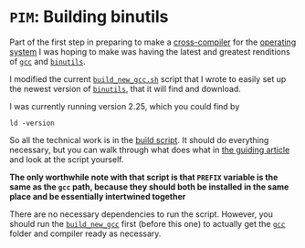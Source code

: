 `PIM`: Building binutils
================

Part of the first step in preparing to make a [cross-compiler] for the [operating system] I was hoping to make was having the latest and greatest renditions of [`gcc`][gcc] and [`binutils`][binutils].

I modified the current [`build_new_gcc.sh`](../build_new_gcc/) script that I wrote to easily set up the newest version of [`binutils`][binutils], that it will find and download.

I was currently running version 2.25, which you could find by 

```
ld -version
```

So all the technical work is in the [build script](build_new_binutils.sh). It should do everything necessary, but you can walk through what does what in [the guiding article](http://wiki.osdev.org/Building_GCC) and look at the script yourself.

__The only worthwhile note with that script is that `PREFIX` variable is the same as the `gcc` path, because they should both be installed in the same place and be essentially intertwined together__

There are no necessary dependencies to run the script. However, you should run the [`build_new_gcc`](../build_new_gcc/) first (before this one) to actually get the [`gcc`][gcc] folder and compiler ready as necessary.

[kernel]: https://en.wikipedia.org/wiki/Kernel_%28operating_system%29
[operating system]: https://en.wikipedia.org/wiki/Operating_system
[OSDev.org]: http://osdev.org 
[StewieOS]: https://github.com/Caleb1994/StewieOS
[GCC]: https://gcc.gnu.org/
[ftp]: https://en.wikipedia.org/wiki/File_Transfer_Protocol
[binutils]: https://www.gnu.org/software/binutils/
[MPFR]: http://www.mpfr.org/
[GMP]: https://gmplib.org/
[MPC]: http://multiprecision.org/
[cross-compiler]: http://wiki.osdev.org/GCC_Cross-Compiler
[Bare Bones]: http://wiki.osdev.org/Bare_Bones
